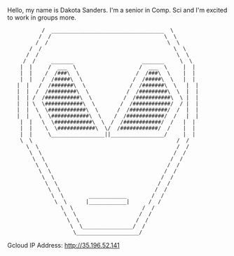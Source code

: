 Hello, my name is Dakota Sanders. I'm a senior in Comp. Sci and I'm excited to work in groups more.

               /  ____________________________________  \             
              /  /                                    \  \            
             /  /                                      \  \           
           /  /                                          \  \         
          /  /                                            \  \        
         /  /     _______                      _______     \  \       
        |  |     /  ___  \                    /  ___  \     |  |      
        |  |    /  /###\  \                  /  /###\  \    |  |      
        |  |   /  /#####\  \                /  /#####\  \   |  |      
       |  |   /  /#######\  \              /  /#######\  \   |  |     
       |  |  /  /#########\  \            /  /#########\  \  |  |     
       |  | /  /###########\  \          /  /###########\  \ |  |     
       |  | \  \############\  \        /  /############/  / |  |     
       |  |  \  \############\  \      /  /############/  /  |  |     
       |  |   \  \############\  \    /  /############/  /   |  |     
        |  |   \  \############\  \  /  /############/  /   |  |      
        |  |    \  \############\  \/  /############/  /    |  |      
        |  |     \_________________||_________________/     |  |      
        \  \                                              /  /        
          \  \                                            /  /        
           \  \                                          /  /         
            \  \                                        /  /          
             \  \                                      /  /           
              \  \                                    /  /            
               \  \                                  /  /             
                \  \                                /  /              
                 \  \                              /  /               
                  \  \        ____________        /  /                
                   \  \      |____________|      /  /                 
                     \  \                      /  /                   
                      \  \                    /  /                    
                       \  \                  /  /                     
                        \  \________________/  /                      
                         \____________________/                       

Gcloud IP Address:
http://35.196.52.141
